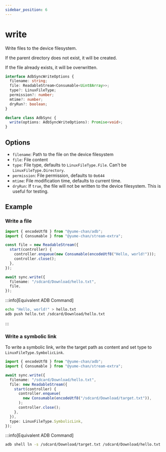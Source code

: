 ```yaml
---
sidebar_position: 6
---
```


# write

Write files to the device filesystem.

If the parent directory does not exist, it will be created.

If the file already exists, it will be overwritten.

```ts
interface AdbSyncWriteOptions {
  filename: string;
  file: ReadableStream<Consumable<Uint8Array>>;
  type?: LinuxFileType;
  permission?: number;
  mtime?: number;
  dryRun?: boolean;
}

declare class AdbSync {
  write(options: AdbSyncWriteOptions): Promise<void>;
}
```

## Options

- `filename`: Path to the file on the device filesystem
- `file`: File content
- `type`: File type, defaults to `LinuxFileType.File`. Can't be `LinuxFileType.Directory`.
- `permission`: File permission, defaults to `0o644`
- `mtime`: File modification time, defaults to current time.
- `dryRun`: If `true`, the file will not be written to the device filesystem. This is useful for testing.

## Example

### Write a file

```ts transpile
import { encodeUtf8 } from "@yume-chan/adb";
import { Consumable } from "@yume-chan/stream-extra";

const file = new ReadableStream({
  start(controller) {
    controller.enqueue(new Consumable(encodeUtf8("Hello, world!")));
    controller.close();
  },
});

await sync.write({
  filename: "/sdcard/Download/hello.txt",
  file,
});
```

:::info[Equivalent ADB Command]

```sh
echo "Hello, world!" > hello.txt
adb push hello.txt /sdcard/Download/hello.txt
```

:::

### Write a symbolic link

To write a symbolic link, write the target path as content and set type to `LinuxFileType.SymbolicLink`.

```ts transpile
import { encodeUtf8 } from "@yume-chan/adb";
import { Consumable } from "@yume-chan/stream-extra";

await sync.write({
  filename: "/sdcard/Download/hello.txt",
  file: new ReadableStream({
    start(controller) {
      controller.enqueue(
        new Consumable(encodeUtf8("/sdcard/Download/target.txt")),
      );
      controller.close();
    },
  }),
  type: LinuxFileType.SymbolicLink,
});
```

:::info[Equivalent ADB Command]

```sh
adb shell ln -s /sdcard/Download/target.txt /sdcard/Download/hello.txt
```
